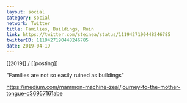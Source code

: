 ```yaml
---
layout: social
category: social
network: Twitter
title: Families, Buildings, Ruin
link: https://twitter.com/steinea/status/1119427190448246785
twitterID: 1119427190448246785
date: 2019-04-19
---
```


[[2019]] / [[posting]]

"Families are not so easily ruined as buildings"

<https://medium.com/mammon-machine-zeal/journey-to-the-mother-tongue-c36957161abe>
